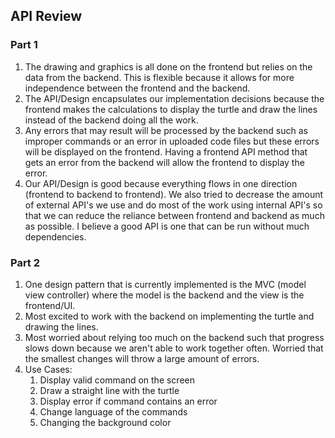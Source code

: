 ## API Review 

### Part 1

1. The drawing and graphics is all done on the frontend but relies on the data from the backend. This is flexible because it allows for more independence between the frontend and the backend. 
2. The API/Design encapsulates our implementation decisions because the frontend makes the calculations to display the turtle and draw the lines instead of the backend doing all the work.
3. Any errors that may result will be processed by the backend such as improper commands or an error in uploaded code files but these errors will be displayed on the frontend. Having a frontend API method that 
gets an error from the backend will allow the frontend to display the error. 
4. Our API/Design is good because everything flows in one direction (frontend to backend to frontend). We also tried to decrease the amount of external API's we use and do most of the work using internal API's so that 
we can reduce the reliance between frontend and backend as much as possible. I believe a good API is one that can be run without much dependencies. 

### Part 2

1. One design pattern that is currently implemented is the MVC (model view controller) where the model is the backend and the view is the frontend/UI. 
2. Most excited to work with the backend on implementing the turtle and drawing the lines. 
3. Most worried about relying too much on the backend such that progress slows down because we aren't able to work together often. Worried that the smallest changes will throw a large amount of errors. 
4. Use Cases:
	1. Display valid command on the screen
	2. Draw a straight line with the turtle
	3. Display error if command contains an error
	4. Change language of the commands
	5. Changing the background color